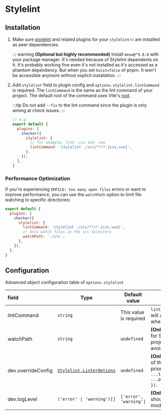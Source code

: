 # Stylelint

## Installation

1. Make sure [stylelint](https://www.npmjs.com/package/stylelint) and related plugins for your `stylelintrc` are installed as peer dependencies.

   ::: warning
   **(Optional but highly recommended)** Install `meow@^9.0.0` with your package manager. It's needed because of Stylelint dependents on it. It's probably working fine even it's not installed as it's accessed as a phantom dependency. But when you set `hoist=false` of pnpm. It won't be accessible anymore without explicit installation.
   :::

2. Add `stylelint` field to plugin config and `options.stylelint.lintCommand` is required. The `lintCommand` is the same as the lint command of your project. The default root of the command uses Vite's [root](https://vitejs.dev/config/#root).

   :::tip
   Do not add `--fix` to the lint command since the plugin is only aiming at check issues.
   :::

   ```js
   // e.g.
   export default {
     plugins: [
       checker({
         stylelint: {
           // for example, lint .css and .vue
           lintCommand: 'stylelint ./src/**/*.{css,vue}',
         },
       }),
     ],
   }
   ```

### Performance Optimization

If you're experiencing `EMFILE: too many open files` errors or want to improve performance, you can use the `watchPath` option to limit file watching to specific directories:

```js
export default {
  plugins: [
    checker({
      stylelint: {
        lintCommand: 'stylelint ./src/**/*.{css,vue}',
        // Only watch files in the src directory
        watchPath: './src',
      },
    }),
  ],
}
```

## Configuration

Advanced object configuration table of `options.stylelint`

| field              | Type                                                                                                     | Default value          | Description                                                                                                                                                                                                       |
| :----------------- | -------------------------------------------------------------------------------------------------------- | ---------------------- | ----------------------------------------------------------------------------------------------------------------------------------------------------------------------------------------------------------------- |
| lintCommand        | `string`                                                                                                 | This value is required | `lintCommand` will be executed at build mode, and will also be used as default config for dev mode when `stylelint.dev.stylelint` is nullable.                                                                    |
| watchPath          | `string`                                                                                                 | `undefined`            | **(Only in dev mode)** Configure path to watch files for Stylelint. If not specified, will watch the entire project root. Use this to improve performance and avoid `EMFILE: too many open files` errors.    |
| dev.overrideConfig | [`Stylelint.LinterOptions`](https://github.com/stylelint/stylelint/blob/main/types/stylelint/index.d.ts) | `undefined`            | **(Only in dev mode)** You can override the options of the translated from `lintCommand`. Config priority: `stylelint.lint({ cwd: root, ...translatedOptions, ...pluginConfig.stylelint.dev?.overrideConfig, })`. |
| dev.logLevel       | `('error' \| 'warning')[]`                                                                               | `['error', 'warning']` | **(Only in dev mode)** Which level of Stylelint should be emitted to terminal and overlay in dev mode                                                                                                             |
